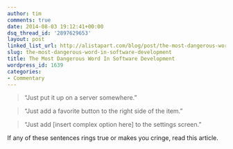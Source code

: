 ```yaml
---
author: tim
comments: true
date: 2014-08-03 19:12:41+00:00
dsq_thread_id: '2897629653'
layout: post
linked_list_url: http://alistapart.com/blog/post/the-most-dangerous-word-in-software-development
slug: the-most-dangerous-word-in-software-development
title: The Most Dangerous Word In Software Development
wordpress_id: 1639
categories:
- Commentary
---
```


> “Just put it up on a server somewhere.”

>

> “Just add a favorite button to the right side of the item.”

>

> “Just add [insert complex option here] to the settings screen.”

If any of these sentences rings true or makes you cringe, read this article.

